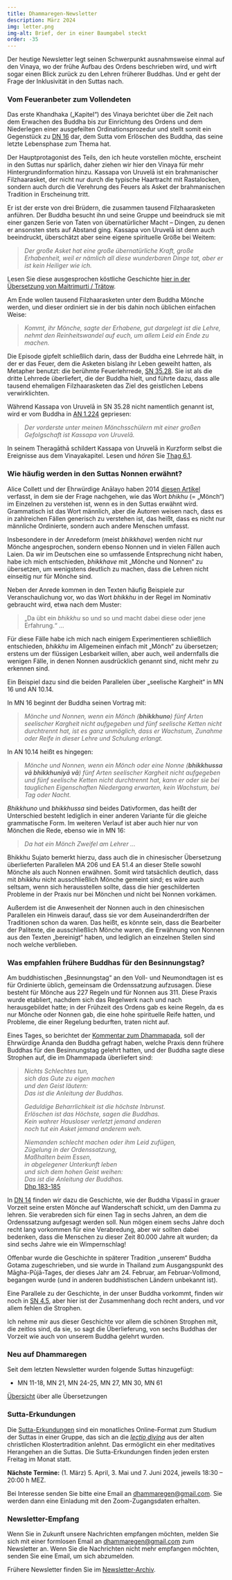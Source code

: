 ```yaml
---
title: Dhammaregen-Newsletter
description: März 2024
img: letter.png
img-alt: Brief, der in einer Baumgabel steckt
order: -35
---
```


Der heutige Newsletter legt seinen Schwerpunkt ausnahmsweise einmal auf den Vinaya, wo der frühe Aufbau des Ordens beschrieben wird, und wirft sogar einen Blick zurück zu den Lehren früherer Buddhas. Und er geht der Frage der Inklusivität in den Suttas nach.

### Vom Feueranbeter zum Vollendeten

Das erste Khandhaka („Kapitel“) des Vinaya berichtet über die Zeit nach dem Erwachen des Buddha bis zur Einrichtung des Ordens und dem Niederlegen einer ausgefeilten Ordinationsprozedur und stellt somit ein Gegenstück zu [DN 16](#/sutta/dn16/de/sabbamitta) dar, dem Sutta vom Erlöschen des Buddha, das seine letzte Lebensphase zum Thema hat.

Der Hauptprotagonist des Teils, den ich heute vorstellen möchte, erscheint in den Suttas nur spärlich, daher ziehen wir hier den Vinaya für mehr Hintergrundinformation hinzu. Kassapa von Uruvelā ist ein brahmanischer Filzhaarasket, der nicht nur durch die typische Haartracht mit Rastalocken, sondern auch durch die Verehrung des Feuers als Asket der brahmanischen Tradition in Erscheinung tritt.

Er ist der erste von drei Brüdern, die zusammen tausend Filzhaarasketen anführen. Der Buddha besucht ihn und seine Gruppe und beeindruck sie mit einer ganzen Serie von Taten von übernatürlicher Macht – Dingen, zu denen er ansonsten stets auf Abstand ging. Kassapa von Uruvelā ist denn auch beeindruckt, überschätzt aber seine eigene spirituelle Größe bei Weitem:

> *Der große Asket hat eine große übernatürliche Kraft, große Erhabenheit, weil er nämlich all diese wunderbaren Dinge tat, aber er ist kein Heiliger wie ich.*

Lesen Sie diese ausgesprochen köstliche Geschichte [hier in der Übersetzung von Maitrimurti / Trätow](https://suttacentral.net/pli-tv-kd1/de/maitrimurti-traetow?lang=de&reference=main&highlight=true#12).

Am Ende wollen tausend Filzhaarasketen unter dem Buddha Mönche werden, und dieser ordiniert sie in der bis dahin noch üblichen einfachen Weise:

> *Kommt, ihr Mönche, sagte der Erhabene, gut dargelegt ist die Lehre, nehmt den Reinheitswandel auf euch, um allem Leid ein Ende zu machen.*

Die Episode gipfelt schließlich darin, dass der Buddha eine Lehrrede hält, in der er das Feuer, dem die Asketen bislang ihr Leben geweiht hatten, als Metapher benutzt: die berühmte Feuerlehrrede, [SN 35.28](#/sutta/sn35.28/de/sabbamitta). Sie ist als die dritte Lehrrede überliefert, die der Buddha hielt, und führte dazu, dass alle tausend ehemaligen Filzhaarasketen das Ziel des geistlichen Lebens verwirklichten.

Während Kassapa von Uruvelā in SN 35.28 nicht namentlich genannt ist, wird er vom Buddha in [AN 1.224](#/sutta/an1.224:1.1/de/sabbamitta) gepriesen:
> *Der vorderste unter meinen Mönchsschülern mit einer großen Gefolgschaft ist Kassapa von Uruvelā.*

In seinem Theragāthā schildert Kassapa von Uruvelā in Kurzform selbst die Ereignisse aus dem Vinayakapitel. Lesen und *hören* Sie [Thag 6.1](#/sutta/thag6.1/de/sabbamitta).

### Wie häufig werden in den Suttas Nonnen erwähnt?

Alice Collett und der Ehrwürdige Anālayo haben 2014 [diesen Artikel](#/wiki/uebersetzung/bhikkhave) verfasst, in dem sie der Frage nachgehen, wie das Wort *bhikhu* (= „Mönch“) im Einzelnen zu verstehen ist, wenn es in den Suttas erwähnt wird. Grammatisch ist das Wort männlich, aber die Autoren weisen nach, dass es in zahlreichen Fällen generisch zu verstehen ist, das heißt, dass es nicht nur männliche Ordinierte, sondern auch andere Menschen umfasst.

Insbesondere in der Anredeform (meist *bhikkhave*) werden nicht nur Mönche angesprochen, sondern ebenso Nonnen und in vielen Fällen auch Laien. Da wir im Deutschen eine so umfassende Entsprechung nicht haben, habe ich mich entschieden, *bhikkhave* mit „Mönche und Nonnen“ zu übersetzen, um wenigstens deutlich zu machen, dass die Lehren nicht einseitig nur für Mönche sind.

Neben der Anrede kommen in den Texten häufig Beispiele zur Veranschaulichung vor, wo das Wort *bhikkhu* in der Regel im Nominativ gebraucht wird, etwa nach dem Muster:

> „Da übt ein *bhikkhu* so und so und macht dabei diese oder jene Erfahrung.“ …

Für diese Fälle habe ich mich nach einigem Experimentieren schließlich entschieden, *bhikkhu* im Allgemeinen einfach mit „Mönch“ zu übersetzen; erstens um der flüssigen Lesbarkeit willen, aber auch, weil andernfalls die wenigen Fälle, in denen Nonnen ausdrücklich genannt sind, nicht mehr zu erkennen sind.

Ein Beispiel dazu sind die beiden Parallelen über „seelische Kargheit“ in MN 16 und AN 10.14.

In MN 16 beginnt der Buddha seinen Vortrag mit:

> *Mönche und Nonnen, wenn ein Mönch (**bhikkhuno**) fünf Arten seelischer Kargheit nicht aufgegeben und fünf seelische Ketten nicht durchtrennt hat, ist es ganz unmöglich, dass er Wachstum, Zunahme oder Reife in dieser Lehre und Schulung erlangt.*

In AN 10.14 heißt es hingegen:

> *Mönche und Nonnen, wenn ein Mönch oder eine Nonne (**bhikkhussa vā bhikkhuniyā vā**) fünf Arten seelischer Kargheit nicht aufgegeben und fünf seelische Ketten nicht durchtrennt hat, kann er oder sie bei tauglichen Eigenschaften Niedergang erwarten, kein Wachstum, bei Tag oder Nacht.*

*Bhikkhuno* und *bhikkhussa* sind beides Dativformen, das heißt der Unterschied besteht lediglich in einer anderen Variante für die gleiche grammatische Form. Im weiteren Verlauf ist aber auch hier nur von Mönchen die Rede, ebenso wie in MN 16:

> *Da hat ein Mönch Zweifel am Lehrer …*

Bhikkhu Sujato bemerkt hierzu, dass auch die in chinesischer Übersetzung überlieferten Parallelen MA 206 und EA 51.4 an dieser Stelle sowohl Mönche als auch Nonnen erwähnen. Somit wird tatsächlich deutlich, dass mit *bhikkhu* nicht ausschließlich Mönche gemeint sind; es wäre auch seltsam, wenn sich herausstellen sollte, dass die hier geschilderten Probleme in der Praxis nur bei Mönchen und nicht bei Nonnen vorkämen.

Außerdem ist die Anwesenheit der Nonnen auch in den chinesischen Parallelen ein Hinweis darauf, dass sie vor dem Auseinanderdriften der Traditionen schon da waren. Das heißt, es könnte sein, dass die Bearbeiter der Palitexte, die ausschließlich Mönche waren, die Erwähnung von Nonnen aus den Texten „bereinigt“ haben, und lediglich an einzelnen Stellen sind noch welche verblieben.

### Was empfahlen frühere Buddhas für den Besinnungstag?

Am buddhistischen „Besinnungstag“ an den Voll- und Neumondtagen ist es für Ordinierte üblich, gemeinsam die Ordenssatzung aufzusagen. Diese besteht für Mönche aus 227 Regeln und für Nonnen aus 311. Diese Praxis wurde etabliert, nachdem sich das Regelwerk nach und nach herausgebildet hatte; in der Frühzeit des Ordens gab es keine Regeln, da es nur Mönche oder Nonnen gab, die eine hohe spirituelle Reife hatten, und Probleme, die einer Regelung bedurften, traten nicht auf.

Eines Tages, so berichtet der [Kommentar zum Dhammapada](https://www.ancient-buddhist-texts.net/English-Texts/Buddhist-Legends/14-04.htm), soll der Ehrwürdige Ānanda den Buddha gefragt haben, welche Praxis denn frühere Buddhas für den Besinnungstag gelehrt hatten, und der Buddha sagte diese Strophen auf, die im Dhammapada überliefert sind:

> *Nichts Schlechtes tun,*  
> *sich das Gute zu eigen machen*  
> *und den Geist läutern:*  
> *Das ist die Anleitung der Buddhas.*
>
> *Geduldige Beharrlichkeit ist die höchste Inbrunst.*  
> *Erlöschen ist das Höchste, sagen die Buddhas.*  
> *Kein wahrer Hausloser verletzt jemand anderen*  
> *noch tut ein Asket jemand anderem weh.*  
>
> *Niemanden schlecht machen oder ihm Leid zufügen,*  
> *Zügelung in der Ordenssatzung,*  
> *Maßhalten beim Essen,*  
> *in abgelegener Unterkunft leben*  
> *und sich dem hohen Geist weihen:*  
> *Das ist die Anleitung der Buddhas.*  
> [Dhp 183-185](#/sutta/dhp183:1/de/sabbamitta)

In [DN 14](#/sutta/dn14:3.24.1) finden wir dazu die Geschichte, wie der Buddha Vipassī in grauer Vorzeit seine ersten Mönche auf Wanderschaft schickt, um den Damma zu lehren. Sie verabreden sich für einen Tag in sechs Jahren, an dem die Ordenssatzung aufgesagt werden soll. Nun mögen einem sechs Jahre doch recht lang vorkommen für eine Verabredung, aber wir sollten dabei bedenken, dass die Menschen zu dieser Zeit 80.000 Jahre alt wurden; da sind sechs Jahre wie ein Wimpernschlag!

Offenbar wurde die Geschichte in späterer Tradition „unserem“ Buddha Gotama zugeschrieben, und sie wurde in Thailand zum Ausgangspunkt des Māgha-Pūjā-Tages, der dieses Jahr am 24. Februar, am Februar-Vollmond, begangen wurde (und in anderen buddhistischen Ländern unbekannt ist).

Eine Parallele zu der Geschichte, in der unser Buddha vorkommt, finden wir noch in [SN 4.5](#/sutta/sn4.5/de/sabbamitta), aber hier ist der Zusammenhang doch recht anders, und vor allem fehlen die Strophen.

Ich nehme mir aus dieser Geschichte vor allem die schönen Strophen mit, die zeitlos sind, da sie, so sagt die Überlieferung, von sechs Buddhas der Vorzeit wie auch von unserem Buddha gelehrt wurden.

### Neu auf Dhammaregen

Seit dem letzten Newsletter wurden folgende Suttas hinzugefügt:

- MN 11-18, MN 21, MN 24-25, MN 27, MN 30, MN 61

[Übersicht](#/wiki/uebersetzung/uebersicht) über alle Übersetzungen

### Sutta-Erkundungen 

Die [Sutta-Erkundungen](#/wiki/erkundung) sind ein monatliches Online-Format zum Studium der Suttas in einer Gruppe, das sich an die [*lectio divina*](https://de.wikipedia.org/wiki/Lectio_divina) aus der alten christlichen Klostertradition anlehnt. Das ermöglicht ein eher meditatives Herangehen an die Suttas. Die Sutta-Erkundungen finden jeden ersten Freitag im Monat statt. 

**Nächste Termine:** (1. März) 5. April, 3. Mai und 7. Juni 2024, jeweils 18:30 – 20:00 h MEZ.

Bei Interesse senden Sie bitte eine Email an [dhammaregen@gmail.com](mailto:dhammaregen@gmail.com). Sie werden dann eine Einladung mit den Zoom-Zugangsdaten erhalten.

### Newsletter-Empfang

Wenn Sie in Zukunft unsere Nachrichten empfangen möchten, melden Sie sich mit einer formlosen Email an [dhammaregen@gmail.com](mailto:dhammaregen@gmail.com) zum Newsletter an. Wenn Sie die Nachrichten nicht mehr empfangen möchten, senden Sie eine Email, um sich abzumelden. 

Frühere Newsletter finden Sie im [Newsletter-Archiv](#/wiki/news/inhalt).


